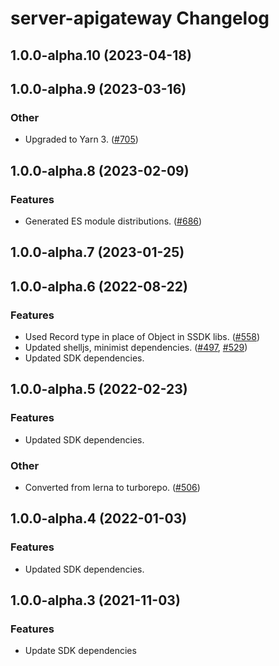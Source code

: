# server-apigateway Changelog

## 1.0.0-alpha.10 (2023-04-18)

## 1.0.0-alpha.9 (2023-03-16)

### Other

- Upgraded to Yarn 3. ([#705](https://github.com/awslabs/smithy-typescript/pull/705))

## 1.0.0-alpha.8 (2023-02-09)

### Features

- Generated ES module distributions. ([#686](https://github.com/awslabs/smithy-typescript/pull/686))

## 1.0.0-alpha.7 (2023-01-25)

## 1.0.0-alpha.6 (2022-08-22)

### Features

- Used Record type in place of Object in SSDK libs. ([#558](https://github.com/awslabs/smithy-typescript/pull/558))
- Updated shelljs, minimist dependencies. ([#497](https://github.com/awslabs/smithy-typescript/pull/497), [#529](https://github.com/awslabs/smithy-typescript/pull/529))
- Updated SDK dependencies.

## 1.0.0-alpha.5 (2022-02-23)

### Features

- Updated SDK dependencies.

### Other

- Converted from lerna to turborepo. ([#506](https://github.com/awslabs/smithy-typescript/pull/506))

## 1.0.0-alpha.4 (2022-01-03)

### Features

- Updated SDK dependencies.

## 1.0.0-alpha.3 (2021-11-03)

### Features

- Update SDK dependencies
